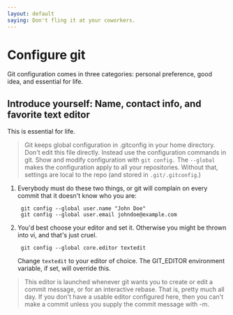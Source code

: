 ```yaml
---
layout: default
saying: Don't fling it at your coworkers.
---
```

# Configure git

Git configuration comes in three categories: personal preference, good idea, and essential for life.

## Introduce yourself: Name, contact info, and favorite text editor
This is essential for life.

> Git keeps global configuration in .gitconfig in your home directory. Don't edit this file directly. Instead use the configuration commands in git. Show and modify configuration with `git config.` The `--global` makes the configuration apply to all your repositories. Without that, settings are local to the repo (and stored in `.git/.gitconfig`.)

1. Everybody must do these two things, or git will complain on every commit that it doesn't know who you are:

        git config --global user.name "John Doe"
        git config --global user.email johndoe@example.com

1. You'd best choose your editor and set it. Otherwise you might be thrown into vi, and that's just cruel.

        git config --global core.editor textedit

    Change `textedit` to your editor of choice. The GIT_EDITOR environment variable, if set, will override this.  
> This editor is launched whenever git wants you to create or edit a commit message, or for an interactive rebase. That is, pretty much all day. If you don't have a usable editor configured here, then you can't make a commit unless you supply the commit message with -m.

